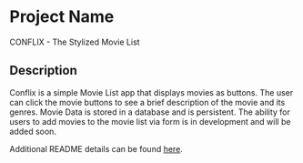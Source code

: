 # Project Name

CONFLIX - The Stylized Movie List

## Description

Conflix is a simple Movie List app that displays movies as buttons. The user can click the movie buttons to see a brief description of the movie and its genres. Movie Data is stored in a database and is persistent. The ability for users to add movies to the movie list via form is in development and will be added soon.

Additional README details can be found [here](https://github.com/PrimeAcademy/readme-template/blob/master/README.md).
